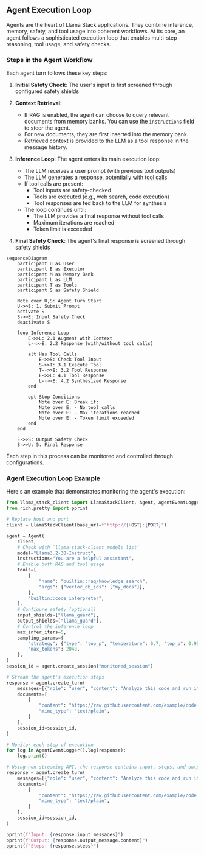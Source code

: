 ## Agent Execution Loop


Agents are the heart of Llama Stack applications. They combine inference, memory, safety, and tool usage into coherent
workflows. At its core, an agent follows a sophisticated execution loop that enables multi-step reasoning, tool usage,
and safety checks.

### Steps in the Agent Workflow

Each agent turn follows these key steps:

1. **Initial Safety Check**: The user's input is first screened through configured safety shields

2. **Context Retrieval**:
   - If RAG is enabled, the agent can choose to query relevant documents from memory banks. You can use the `instructions` field to steer the agent.
   - For new documents, they are first inserted into the memory bank.
   - Retrieved context is provided to the LLM as a tool response in the message history.

3. **Inference Loop**: The agent enters its main execution loop:
   - The LLM receives a user prompt (with previous tool outputs)
   - The LLM generates a response, potentially with [tool calls](tools)
   - If tool calls are present:
     - Tool inputs are safety-checked
     - Tools are executed (e.g., web search, code execution)
     - Tool responses are fed back to the LLM for synthesis
   - The loop continues until:
     - The LLM provides a final response without tool calls
     - Maximum iterations are reached
     - Token limit is exceeded

4. **Final Safety Check**: The agent's final response is screened through safety shields

```{mermaid}
sequenceDiagram
    participant U as User
    participant E as Executor
    participant M as Memory Bank
    participant L as LLM
    participant T as Tools
    participant S as Safety Shield

    Note over U,S: Agent Turn Start
    U->>S: 1. Submit Prompt
    activate S
    S->>E: Input Safety Check
    deactivate S

    loop Inference Loop
        E->>L: 2.1 Augment with Context
        L-->>E: 2.2 Response (with/without tool calls)

        alt Has Tool Calls
            E->>S: Check Tool Input
            S->>T: 3.1 Execute Tool
            T-->>E: 3.2 Tool Response
            E->>L: 4.1 Tool Response
            L-->>E: 4.2 Synthesized Response
        end

        opt Stop Conditions
            Note over E: Break if:
            Note over E: - No tool calls
            Note over E: - Max iterations reached
            Note over E: - Token limit exceeded
        end
    end

    E->>S: Output Safety Check
    S->>U: 5. Final Response
```

Each step in this process can be monitored and controlled through configurations.

### Agent Execution Loop Example
Here's an example that demonstrates monitoring the agent's execution:

```python
from llama_stack_client import LlamaStackClient, Agent, AgentEventLogger
from rich.pretty import pprint

# Replace host and port
client = LlamaStackClient(base_url=f"http://{HOST}:{PORT}")

agent = Agent(
    client,
    # Check with `llama-stack-client models list`
    model="Llama3.2-3B-Instruct",
    instructions="You are a helpful assistant",
    # Enable both RAG and tool usage
    tools=[
        {
            "name": "builtin::rag/knowledge_search",
            "args": {"vector_db_ids": ["my_docs"]},
        },
        "builtin::code_interpreter",
    ],
    # Configure safety (optional)
    input_shields=["llama_guard"],
    output_shields=["llama_guard"],
    # Control the inference loop
    max_infer_iters=5,
    sampling_params={
        "strategy": {"type": "top_p", "temperature": 0.7, "top_p": 0.95},
        "max_tokens": 2048,
    },
)
session_id = agent.create_session("monitored_session")

# Stream the agent's execution steps
response = agent.create_turn(
    messages=[{"role": "user", "content": "Analyze this code and run it"}],
    documents=[
        {
            "content": "https://raw.githubusercontent.com/example/code.py",
            "mime_type": "text/plain",
        }
    ],
    session_id=session_id,
)

# Monitor each step of execution
for log in AgentEventLogger().log(response):
    log.print()

# Using non-streaming API, the response contains input, steps, and output.
response = agent.create_turn(
    messages=[{"role": "user", "content": "Analyze this code and run it"}],
    documents=[
        {
            "content": "https://raw.githubusercontent.com/example/code.py",
            "mime_type": "text/plain",
        }
    ],
    session_id=session_id,
)

pprint(f"Input: {response.input_messages}")
pprint(f"Output: {response.output_message.content}")
pprint(f"Steps: {response.steps}")
```
